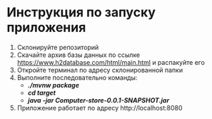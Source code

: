 # Инструкция по запуску приложения  
1. Склонируйте репозиторий
2. Скачайте архив базы данных по ссылке https://www.h2database.com/html/main.html и распакуйте его 
3. Откройте терминал по адресу склонированной папки
4. Выполните последовательно команды:  
    * ___./mvnw package___
    * ___cd target___
    * ___java -jar Computer-store-0.0.1-SNAPSHOT.jar___ 
5. Приложение работает по адресу http://localhost:8080

